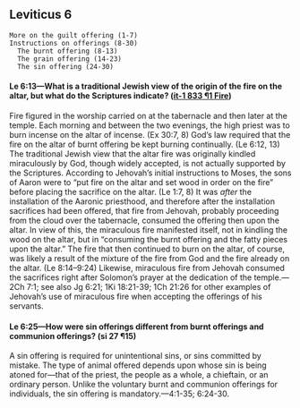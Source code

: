 ## Leviticus 6

```
More on the guilt offering (1-7)
Instructions on offerings (8-30)
  The burnt offering (8-13)
  The grain offering (14-23)
  The sin offering (24-30)
```

#### Le 6:13​—What is a traditional Jewish view of the origin of the fire on the altar, but what do the Scriptures indicate? ([it-1 833 ¶1 Fire](https://www.jw.org/en/library/books/Insight-on-the-Scriptures/Fire/#p5))

Fire figured in the worship carried on at the tabernacle and then later at the temple. Each morning and between the two evenings, the high priest was to burn incense on the altar of incense. (Ex 30:7, 8) God’s law required that the fire on the altar of burnt offering be kept burning continually. (Le 6:12, 13) The traditional Jewish view that the altar fire was originally kindled miraculously by God, though widely accepted, is not actually supported by the Scriptures. According to Jehovah’s initial instructions to Moses, the sons of Aaron were to “put fire on the altar and set wood in order on the fire” before placing the sacrifice on the altar. (Le 1:7, 8) It was *after* the installation of the Aaronic priesthood, and therefore after the installation sacrifices had been offered, that fire from Jehovah, probably proceeding from the cloud over the tabernacle, consumed the offering then upon the altar. In view of this, the miraculous fire manifested itself, not in kindling the wood on the altar, but in “consuming the burnt offering and the fatty pieces upon the altar.” The fire that then continued to burn on the altar, of course, was likely a result of the mixture of the fire from God and the fire already on the altar. (Le 8:14–9:24) Likewise, miraculous fire from Jehovah consumed the sacrifices right after Solomon’s prayer at the dedication of the temple.​—2Ch 7:1; see also Jg 6:21; 1Ki 18:21-39; 1Ch 21:26 for other examples of Jehovah’s use of miraculous fire when accepting the offerings of his servants.

#### Le 6:25​—How were sin offerings different from burnt offerings and communion offerings? (si 27 ¶15)

A sin offering is required for unintentional sins, or sins committed by mistake. The type of animal offered depends upon whose sin is being atoned for​—that of the priest, the people as a whole, a chieftain, or an ordinary person. Unlike the voluntary burnt and communion offerings for individuals, the sin offering is mandatory.​—4:1-35; 6:24-30.
